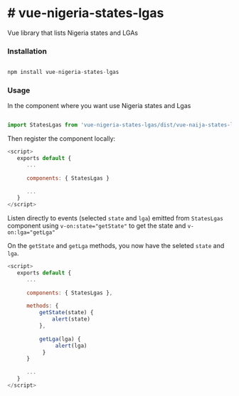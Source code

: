 # # vue-nigeria-states-lgas
  
  Vue library that lists Nigeria states and LGAs
  
  ### Installation
  
  ``` Javascript
  
  npm install vue-nigeria-states-lgas
  
  ```
  
  ### Usage
  In the component where you want use Nigeria states and Lgas
  ```javascript

  import StatesLgas from 'vue-nigeria-states-lgas/dist/vue-naija-states-lgas.esm.js'

  ```
  Then register the component locally:
  
  ```javascript
  <script>
     exports default {
        ...
        
        components: { StatesLgas }
        
        ... 
     }
  </script>
```
  Listen directly to events (selected `state` and `lga`) emitted from
  `StatesLgas` component using `v-on:state="getState"`
  to get the state and `v-on:lga="getLga"`
  
  On the `getState` and `getLga` methods, you now have the seleted `state` and `lga`.
 
   ```javascript
   <script>
      exports default {
         ...
         
         components: { StatesLgas },
         
         methods: {
             getState(state) {
                 alert(state)
             },
             
             getLga(lga) {
                  alert(lga)
              }
         }
         
         ... 
      }
   </script>
 ```